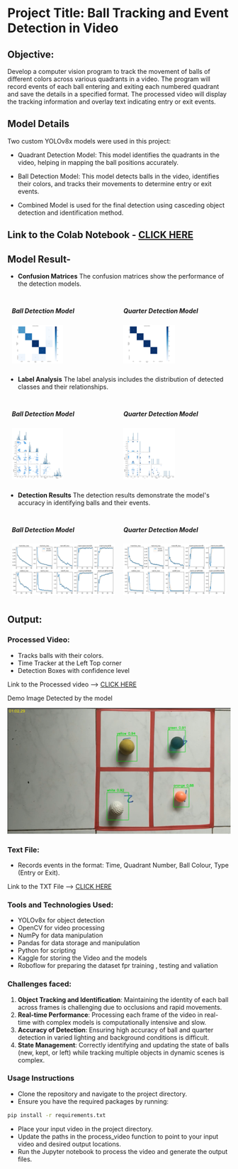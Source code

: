 # Project Title: Ball Tracking and Event Detection in Video 

## Objective:
Develop a computer vision program to track the movement of balls of different colors across various quadrants in a video. The program will record events of each ball entering and exiting each numbered quadrant and save the details in a specified format. The processed video will display the tracking information and overlay text indicating entry or exit events.

## Model Details
Two custom YOLOv8x models were used in this project:

- Quadrant Detection Model: This model identifies the quadrants in the video, helping in mapping the ball positions accurately.
  
- Ball Detection Model: This model detects balls in the video, identifies their colors, and tracks their movements to determine entry or exit events.
  
- Combined Model is used for the final detection using casceding object detection and identification method.

## Link to the Colab Notebook - [CLICK HERE](https://colab.research.google.com/drive/1EGUlv8hCES5XOHuVv5tpenP1wSIR0ry1?usp=sharing)

## Model Result-

 - **Confusion Matrices**
The confusion matrices show the performance of the detection models.

<div style="display: flex;">
  <div style="flex: 1; padding: 10px;">
    <h5> Ball Detection Model</h5>
    <img src="https://github.com/Anidipta/AI-Assignment/blob/main/Image/confusion_matrix(1).png" alt="Image 1" style="width: 50%; max-width: 300px;">
  </div>
  <div style="flex: 1; padding: 10px;">
    <h5>Quarter Detection Model</h5>
    <img src="https://github.com/Anidipta/AI-Assignment/blob/main/Image/confusion_matrix.png" alt="Image 2" style="width: 50%; max-width: 300px;">
  </div>
</div>

- **Label Analysis**
The label analysis includes the distribution of detected classes and their relationships.

<div style="display: flex;">
  <div style="flex: 1; padding: 10px;">
    <h5> Ball Detection Model</h5>
    <img src="https://github.com/Anidipta/AI-Assignment/blob/main/Image/labels_correlogram(1).jpg" alt="Image 1" style="width: 50%; max-width: 300px;">
  </div>
  <div style="flex: 1; padding: 10px;">
    <h5>Quarter Detection Model</h5>
    <img src="https://github.com/Anidipta/AI-Assignment/blob/main/Image/labels_correlogram.jpg" alt="Image 2" style="width: 50%; max-width: 300px;">
  </div>
</div>

- **Detection Results**
The detection results demonstrate the model's accuracy in identifying balls and their events.

<div style="display: flex;">
  <div style="flex: 1; padding: 10px;">
    <h5> Ball Detection Model</h5>
    <img src="https://github.com/Anidipta/AI-Assignment/blob/main/Image/results(1).png" alt="Image 1" style="width: 100%; max-width: 300px;">
  </div>
  <div style="flex: 1; padding: 10px;">
    <h5>Quarter Detection Model</h5>
    <img src="https://github.com/Anidipta/AI-Assignment/blob/main/Image/results.png" alt="Image 2" style="width: 100%; max-width: 300px;">
  </div>
</div>

## Output:

### Processed Video:

* Tracks balls with their colors.
* Time Tracker at the Left Top corner
* Detection Boxes with confidence level

Link to the Processed video --> [CLICK HERE](https://drive.google.com/file/d/1c_EzHK5AWmWOBoT0Yf4Q2Zuz8NICl0Jl/view?usp=sharing)


Demo Image Detected by the model

![demo image.png](https://github.com/Anidipta/AI-Assignment/blob/main/demo%20image.png)

### Text File:

* Records events in the format: Time, Quadrant Number, Ball Colour, Type (Entry or Exit).

Link to the TXT File --> [CLICK HERE](cleaned_result.txt)

### Tools and Technologies Used:

* YOLOv8x for object detection
* OpenCV for video processing
* NumPy for data manipulation
* Pandas for data storage and manipulation
* Python for scripting
* Kaggle for storing the Video and the models
* Roboflow for preparing the dataset fpr training , testing and valiation

### Challenges faced:

1. **Object Tracking and Identification**: Maintaining the identity of each ball across frames is challenging due to occlusions and rapid movements.
2. **Real-time Performance**: Processing each frame of the video in real-time with complex models is computationally intensive and slow.
3. **Accuracy of Detection**: Ensuring high accuracy of ball and quarter detection in varied lighting and background conditions is difficult.
4. **State Management**: Correctly identifying and updating the state of balls (new, kept, or left) while tracking multiple objects in dynamic scenes is complex.

   
### Usage Instructions
* Clone the repository and navigate to the project directory.
* Ensure you have the required packages by running:
  
```bash
pip install -r requirements.txt
```

* Place your input video in the project directory.
* Update the paths in the process_video function to point to your input video and desired output locations.
* Run the Jupyter notebook to process the video and generate the output files.
